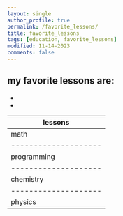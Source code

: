```yaml
---
layout: single
author_profile: true
permalink: /favorite_lessons/
title: favorite_lessons
tags: [education, favorite_lessons]
modified: 11-14-2023
comments: false
---
```

my favorite lessons are:
-
-
-



| **lessons**        |
|--------------------|
|math                |
|--------------------|
|programming         |
|--------------------|
|chemistry           |
|--------------------|
|physics             |



